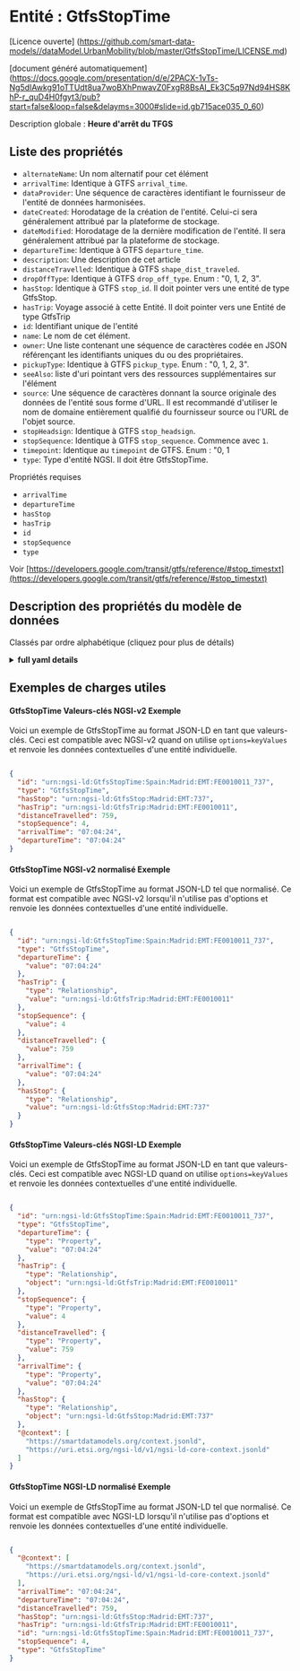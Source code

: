 Entité : GtfsStopTime  
=====================  
[Licence ouverte] (https://github.com/smart-data-models//dataModel.UrbanMobility/blob/master/GtfsStopTime/LICENSE.md)  
[document généré automatiquement] (https://docs.google.com/presentation/d/e/2PACX-1vTs-Ng5dIAwkg91oTTUdt8ua7woBXhPnwavZ0FxgR8BsAI_Ek3C5q97Nd94HS8KhP-r_quD4H0fgyt3/pub?start=false&loop=false&delayms=3000#slide=id.gb715ace035_0_60)  
Description globale : **Heure d'arrêt du TFGS**  

## Liste des propriétés  

- `alternateName`: Un nom alternatif pour cet élément  - `arrivalTime`: Identique à GTFS `arrival_time`.  - `dataProvider`: Une séquence de caractères identifiant le fournisseur de l'entité de données harmonisées.  - `dateCreated`: Horodatage de la création de l'entité. Celui-ci sera généralement attribué par la plateforme de stockage.  - `dateModified`: Horodatage de la dernière modification de l'entité. Il sera généralement attribué par la plateforme de stockage.  - `departureTime`: Identique à GTFS `departure_time`.  - `description`: Une description de cet article  - `distanceTravelled`: Identique à GTFS `shape_dist_traveled`.  - `dropOffType`: Identique à GTFS `drop_off_type`. Enum : "0, 1, 2, 3".  - `hasStop`: Identique à GTFS `stop_id`. Il doit pointer vers une entité de type GtfsStop.  - `hasTrip`: Voyage associé à cette Entité. Il doit pointer vers une Entité de type GtfsTrip  - `id`: Identifiant unique de l'entité  - `name`: Le nom de cet élément.  - `owner`: Une liste contenant une séquence de caractères codée en JSON référençant les identifiants uniques du ou des propriétaires.  - `pickupType`: Identique à GTFS `pickup_type`. Enum : "0, 1, 2, 3".  - `seeAlso`: liste d'uri pointant vers des ressources supplémentaires sur l'élément  - `source`: Une séquence de caractères donnant la source originale des données de l'entité sous forme d'URL. Il est recommandé d'utiliser le nom de domaine entièrement qualifié du fournisseur source ou l'URL de l'objet source.  - `stopHeadsign`: Identique à GTFS `stop_headsign`.  - `stopSequence`: Identique à GTFS `stop_sequence`. Commence avec `1`.  - `timepoint`: Identique au `timepoint` de GTFS. Enum : "0, 1  - `type`: Type d'entité NGSI. Il doit être GtfsStopTime.    
Propriétés requises  
- `arrivalTime`  - `departureTime`  - `hasStop`  - `hasTrip`  - `id`  - `stopSequence`  - `type`    
Voir [https://developers.google.com/transit/gtfs/reference/#stop_timestxt](https://developers.google.com/transit/gtfs/reference/#stop_timestxt)  
## Description des propriétés du modèle de données  
Classés par ordre alphabétique (cliquez pour plus de détails)  
<details><summary><strong>full yaml details</strong></summary>    
```yaml  
GtfsStopTime:    
  description: 'GTFS Stop Time'    
  properties:    
    alternateName:    
      description: 'An alternative name for this item'    
      type: Property    
    arrivalTime:    
      description: 'Same as GTFS `arrival_time`'    
      pattern: ^([0-3][0-9]|4[0-7]):[0-5][0-9]:[0-5][0-9]$    
      type: Property    
      x-ngsi:    
        model: https://schema.org/Text    
    dataProvider:    
      description: 'A sequence of characters identifying the provider of the harmonised data entity.'    
      type: Property    
    dateCreated:    
      description: 'Entity creation timestamp. This will usually be allocated by the storage platform.'    
      format: date-time    
      type: Property    
    dateModified:    
      description: 'Timestamp of the last modification of the entity. This will usually be allocated by the storage platform.'    
      format: date-time    
      type: Property    
    departureTime:    
      description: 'Same as GTFS `departure_time`'    
      pattern: ^([0-3][0-9]|4[0-7]):[0-5][0-9]:[0-5][0-9]$    
      type: Property    
      x-ngsi:    
        model: https://schema.org/Text    
    description:    
      description: 'A description of this item'    
      type: Property    
    distanceTravelled:    
      description: 'Same as GTFS `shape_dist_traveled`'    
      minValue: 0    
      type: Property    
      x-ngsi:    
        model: https://schema.org/Number    
    dropOffType:    
      default: 0    
      description: 'Same as GTFS `drop_off_type`. Enum:''0, 1, 2, 3'''    
      enum:    
        - 0    
        - 1    
        - 2    
        - 3    
      type: Property    
      x-ngsi:    
        model: https://schema.org/Text    
    hasStop:    
      anyOf:    
        - description: 'Property. Identifier format of any NGSI entity'    
          maxLength: 256    
          minLength: 1    
          pattern: ^[\w\-\.\{\}\$\+\*\[\]`|~^@!,:\\]+$    
          type: string    
        - description: 'Property. Identifier format of any NGSI entity'    
          format: uri    
          type: string    
      description: 'Same as GTFS `stop_id`. It shall point to an Entity of type GtfsStop'    
      type: Relationship    
      x-ngsi:    
        model: http://schema.org/URL    
    hasTrip:    
      anyOf:    
        - description: 'Property. Identifier format of any NGSI entity'    
          maxLength: 256    
          minLength: 1    
          pattern: ^[\w\-\.\{\}\$\+\*\[\]`|~^@!,:\\]+$    
          type: string    
        - description: 'Property. Identifier format of any NGSI entity'    
          format: uri    
          type: string    
      description: 'Trip associated to this Entity. It shall point to an Entity of Type GtfsTrip'    
      type: Relationship    
      x-ngsi:    
        model: https://schema.org/URL    
    id:    
      anyOf: &gtfsstoptime_-_properties_-_owner_-_items_-_anyof    
        - description: 'Property. Identifier format of any NGSI entity'    
          maxLength: 256    
          minLength: 1    
          pattern: ^[\w\-\.\{\}\$\+\*\[\]`|~^@!,:\\]+$    
          type: string    
        - description: 'Property. Identifier format of any NGSI entity'    
          format: uri    
          type: string    
      description: 'Unique identifier of the entity'    
      type: Property    
    name:    
      description: 'The name of this item.'    
      type: Property    
    owner:    
      description: 'A List containing a JSON encoded sequence of characters referencing the unique Ids of the owner(s)'    
      items:    
        anyOf: *gtfsstoptime_-_properties_-_owner_-_items_-_anyof    
        description: 'Property. Unique identifier of the entity'    
      type: Property    
    pickupType:    
      default: 0    
      description: 'Same as GTFS `pickup_type`. Enum:''0, 1, 2, 3'' '    
      enum:    
        - 0    
        - 1    
        - 2    
        - 3    
      type: Property    
      x-ngsi:    
        model: https://schema.org/Text    
    seeAlso:    
      description: 'list of uri pointing to additional resources about the item'    
      oneOf:    
        - items:    
            format: uri    
            type: string    
          minItems: 1    
          type: array    
        - format: uri    
          type: string    
      type: Property    
    source:    
      description: 'A sequence of characters giving the original source of the entity data as a URL. Recommended to be the fully qualified domain name of the source provider, or the URL to the source object.'    
      type: Property    
    stopHeadsign:    
      description: 'Same as GTFS `stop_headsign`'    
      type: Property    
      x-ngsi:    
        model: https://schema.org/Text.    
    stopSequence:    
      description: 'Same as GTFS `stop_sequence`. Starting with `1`.'    
      minValue: 1    
      type: Property    
      x-ngsi:    
        model: https://schema.org/Integer    
    timepoint:    
      default: 1    
      description: 'Same as GTFS `timepoint`. Enum:''0, 1'''    
      enum:    
        - 0    
        - 1    
      type: Property    
      x-ngsi:    
        model: https://schema.org/Text    
    type:    
      description: 'NGSI Entity type. It has to be GtfsStopTime'    
      enum:    
        - GtfsStopTime    
      type: Property    
  required:    
    - id    
    - type    
    - arrivalTime    
    - departureTime    
    - hasStop    
    - hasTrip    
    - stopSequence    
  type: object    
```  
</details>    
## Exemples de charges utiles  
#### GtfsStopTime Valeurs-clés NGSI-v2 Exemple  
Voici un exemple de GtfsStopTime au format JSON-LD en tant que valeurs-clés. Ceci est compatible avec NGSI-v2 quand on utilise `options=keyValues` et renvoie les données contextuelles d'une entité individuelle.  
```json  
{  
  "id": "urn:ngsi-ld:GtfsStopTime:Spain:Madrid:EMT:FE0010011_737",  
  "type": "GtfsStopTime",  
  "hasStop": "urn:ngsi-ld:GtfsStop:Madrid:EMT:737",  
  "hasTrip": "urn:ngsi-ld:GtfsTrip:Madrid:EMT:FE0010011",  
  "distanceTravelled": 759,  
  "stopSequence": 4,  
  "arrivalTime": "07:04:24",  
  "departureTime": "07:04:24"  
}  
```  
#### GtfsStopTime NGSI-v2 normalisé Exemple  
Voici un exemple de GtfsStopTime au format JSON-LD tel que normalisé. Ce format est compatible avec NGSI-v2 lorsqu'il n'utilise pas d'options et renvoie les données contextuelles d'une entité individuelle.  
```json  
{  
  "id": "urn:ngsi-ld:GtfsStopTime:Spain:Madrid:EMT:FE0010011_737",  
  "type": "GtfsStopTime",  
  "departureTime": {  
    "value": "07:04:24"  
  },  
  "hasTrip": {  
    "type": "Relationship",  
    "value": "urn:ngsi-ld:GtfsTrip:Madrid:EMT:FE0010011"  
  },  
  "stopSequence": {  
    "value": 4  
  },  
  "distanceTravelled": {  
    "value": 759  
  },  
  "arrivalTime": {  
    "value": "07:04:24"  
  },  
  "hasStop": {  
    "type": "Relationship",  
    "value": "urn:ngsi-ld:GtfsStop:Madrid:EMT:737"  
  }  
}  
```  
#### GtfsStopTime Valeurs-clés NGSI-LD Exemple  
Voici un exemple de GtfsStopTime au format JSON-LD en tant que valeurs-clés. Ceci est compatible avec NGSI-LD quand on utilise `options=keyValues` et renvoie les données contextuelles d'une entité individuelle.  
```json  
{  
  "id": "urn:ngsi-ld:GtfsStopTime:Spain:Madrid:EMT:FE0010011_737",  
  "type": "GtfsStopTime",  
  "departureTime": {  
    "type": "Property",  
    "value": "07:04:24"  
  },  
  "hasTrip": {  
    "type": "Relationship",  
    "object": "urn:ngsi-ld:GtfsTrip:Madrid:EMT:FE0010011"  
  },  
  "stopSequence": {  
    "type": "Property",  
    "value": 4  
  },  
  "distanceTravelled": {  
    "type": "Property",  
    "value": 759  
  },  
  "arrivalTime": {  
    "type": "Property",  
    "value": "07:04:24"  
  },  
  "hasStop": {  
    "type": "Relationship",  
    "object": "urn:ngsi-ld:GtfsStop:Madrid:EMT:737"  
  },  
  "@context": [  
    "https://smartdatamodels.org/context.jsonld",  
    "https://uri.etsi.org/ngsi-ld/v1/ngsi-ld-core-context.jsonld"  
  ]  
}  
```  
#### GtfsStopTime NGSI-LD normalisé Exemple  
Voici un exemple de GtfsStopTime au format JSON-LD tel que normalisé. Ce format est compatible avec NGSI-LD lorsqu'il n'utilise pas d'options et renvoie les données contextuelles d'une entité individuelle.  
```json  
{  
  "@context": [  
    "https://smartdatamodels.org/context.jsonld",  
    "https://uri.etsi.org/ngsi-ld/v1/ngsi-ld-core-context.jsonld"  
  ],  
  "arrivalTime": "07:04:24",  
  "departureTime": "07:04:24",  
  "distanceTravelled": 759,  
  "hasStop": "urn:ngsi-ld:GtfsStop:Madrid:EMT:737",  
  "hasTrip": "urn:ngsi-ld:GtfsTrip:Madrid:EMT:FE0010011",  
  "id": "urn:ngsi-ld:GtfsStopTime:Spain:Madrid:EMT:FE0010011_737",  
  "stopSequence": 4,  
  "type": "GtfsStopTime"  
}  
```  
